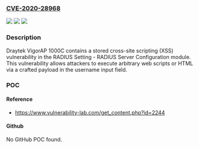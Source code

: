 ### [CVE-2020-28968](https://cve.mitre.org/cgi-bin/cvename.cgi?name=CVE-2020-28968)
![](https://img.shields.io/static/v1?label=Product&message=n%2Fa&color=blue)
![](https://img.shields.io/static/v1?label=Version&message=n%2Fa&color=blue)
![](https://img.shields.io/static/v1?label=Vulnerability&message=n%2Fa&color=brighgreen)

### Description

Draytek VigorAP 1000C contains a stored cross-site scripting (XSS) vulnerability in the RADIUS Setting - RADIUS Server Configuration module. This vulnerability allows attackers to execute arbitrary web scripts or HTML via a crafted payload in the username input field.

### POC

#### Reference
- https://www.vulnerability-lab.com/get_content.php?id=2244

#### Github
No GitHub POC found.

